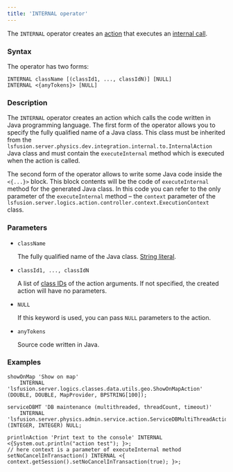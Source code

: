 ```yaml
---
title: 'INTERNAL operator'
---
```


The `INTERNAL` operator creates an [action](Actions.md) that executes an [internal call](Internal_call_INTERNAL.md).

### Syntax

The operator has two forms:

```
INTERNAL className [(classId1, ..., classIdN)] [NULL]
INTERNAL <{anyTokens}> [NULL]
```

### Description

The `INTERNAL` operator creates an action which calls the code written in Java programming language. The first form of the operator allows you to specify the fully qualified name of a Java class. This class must be inherited from the `lsfusion.server.physics.dev.integration.internal.to.InternalAction` Java class and must contain the `executeInternal` method which is executed when the action is called.

The second form of the operator allows to write some Java code inside the `<{...}>` block. This block contents will be the code of `executeInternal` method for the generated Java class. In this code you can refer to the only parameter of the `executeInternal` method – the `context` parameter of the `lsfusion.server.logics.action.controller.context.ExecutionContext` class.

### Parameters

- `className`

    The fully qualified name of the Java class. [String literal](Literals.md#strliteral).

- `classId1, ..., classIdN`

    A list of [class IDs](IDs.md#classid) of the action arguments. If not specified, the created action will have no parameters.

- `NULL`

    If this keyword is used, you can pass `NULL` parameters to the action.

- `anyTokens`

    Source code written in Java. 

### Examples

```lsf
showOnMap 'Show on map' 
    INTERNAL 'lsfusion.server.logics.classes.data.utils.geo.ShowOnMapAction' (DOUBLE, DOUBLE, MapProvider, BPSTRING[100]);

serviceDBMT 'DB maintenance (multithreaded, threadCount, timeout)' 
    INTERNAL 'lsfusion.server.physics.admin.service.action.ServiceDBMultiThreadAction' (INTEGER, INTEGER) NULL;

printlnAction 'Print text to the console' INTERNAL <{System.out.println("action test"); }>;
// here context is a parameter of executeInternal method
setNoCancelInTransaction() INTERNAL <{ context.getSession().setNoCancelInTransaction(true); }>; 
```
